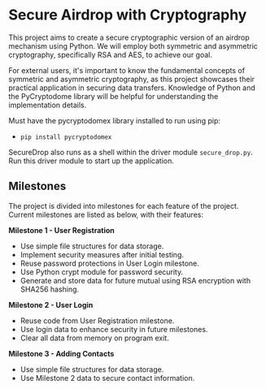 # Secure Airdrop with Cryptography
This project aims to create a secure cryptographic version of an airdrop mechanism using Python. We will employ both symmetric and asymmetric cryptography, specifically RSA and AES, to achieve our goal.
  
  For external users, it's important to know the fundamental concepts of symmetric and asymmetric cryptography, as this project showcases their practical application in securing data transfers. Knowledge of Python and the PyCryptodome library will be helpful for understanding the implementation details.

Must have the pycryptodomex library installed to run using pip:
- ```pip install pycryptodomex```

SecureDrop also runs as a shell within the driver module ```secure_drop.py```. Run this driver module to start up the application.

## Milestones
The project is divided into milestones for each feature of the project. Current milestones are listed as below, with their features:

**Milestone 1 - User Registration**
  - Use simple file structures for data storage.
  - Implement security measures after initial testing.
  - Reuse password protections in User Login milestone.
  - Use Python crypt module for password security.
  - Generate and store data for future mutual using RSA encryption with SHA256 hashing.

**Milestone 2 - User Login**
  - Reuse code from User Registration milestone.
  - Use login data to enhance security in future milestones.
  - Clear all data from memory on program exit.

**Milestone 3 - Adding Contacts**
  - Use simple file structures for data storage.
  - Use Milestone 2 data to secure contact information.
